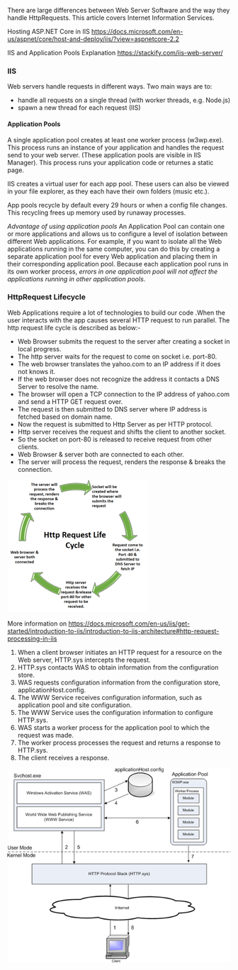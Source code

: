 There are large differences between Web Server Software and the way they handle HttpRequests. This article covers Internet Information Services.

Hosting ASP.NET Core in IIS <https://docs.microsoft.com/en-us/aspnet/core/host-and-deploy/iis/?view=aspnetcore-2.2>

IIS and Application Pools Explanation <https://stackify.com/iis-web-server/>

### IIS

Web servers handle requests in different ways. Two main ways are to:

* handle all requests on a single thread (with worker threads, e.g. Node.js)
* spawn a new thread for each request (IIS)

#### Application Pools

A single application pool creates at least one worker process (w3wp.exe). This process runs an instance of your application and handles the request send to your web server. (These application pools are visible in IIS Manager). This process runs your application code or returnes a static page.

IIS creates a virtual user for each app pool. These users can also be viewed in your file explorer, as they each have their own folders (music etc.).

App pools recycle by default every 29 hours or when a config file changes. This recycling frees up memory used by runaway processes.

*Advantage of using application pools*
An Application Pool can contain one or more applications and allows us to configure a level of isolation between different Web applications. For example, if you want to isolate all the Web applications running in the same computer, you can do this by creating a separate application pool for every Web application and placing them in their corresponding application pool. Because each application pool runs in its own worker process, *errors in one application pool will not affect the applications running in other application pools*. 

### HttpRequest Lifecycle

Web Applications require a lot of technologies to build our code .When the user interacts with the app causes several HTTP request to run parallel. The http request life cycle is described as below:-

* Web Browser submits the request to the server after creating a socket in local progress.
* The http server waits for the request to come on socket i.e. port-80.
* The web browser translates the yahoo.com to an IP address if it does not knows it.
* If the web browser does not recognize the address it contacts a DNS Server to resolve the name.
* The browser will open a TCP connection to the IP address of yahoo.com and send a HTTP GET request over.
* The request is then submitted to DNS server where IP address is fetched based on domain name.
* Now the request is submitted to Http Server as per HTTP protocol.
* Http server receives the request and shifts the client to another socket.
* So the socket on port-80 is released to receive request from other clients.
* Web Browser & server both are connected to each other.
* The server will process the request, renders the response & breaks the connection.

![HttpLifeCycle](/img/httplifecycle.png)

More information on <https://docs.microsoft.com/en-us/iis/get-started/introduction-to-iis/introduction-to-iis-architecture#http-request-processing-in-iis>

1. When a client browser initiates an HTTP request for a resource on the Web server, HTTP.sys intercepts the request.
1. HTTP.sys contacts WAS to obtain information from the configuration store.
1. WAS requests configuration information from the configuration store, applicationHost.config.
1. The WWW Service receives configuration information, such as application pool and site configuration.
1. The WWW Service uses the configuration information to configure HTTP.sys.
1. WAS starts a worker process for the application pool to which the request was made.
1. The worker process processes the request and returns a response to HTTP.sys.
1. The client receives a response.

![HttpRequest](/img/iishttprequest.png)